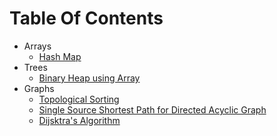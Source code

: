 # Table Of Contents



- Arrays
  - [Hash Map](Markdowns/hashmap.md)
- Trees
  - [Binary Heap using Array](Markdowns/heap.md)
- Graphs
  - [Topological Sorting](Markdowns/topsort.md)
  - [Single Source Shortest Path for Directed Acyclic Graph](Markdowns/sssp_on_dag.md)
  - [Dijsktra's Algorithm](Markdowns/dijsktra.md)


